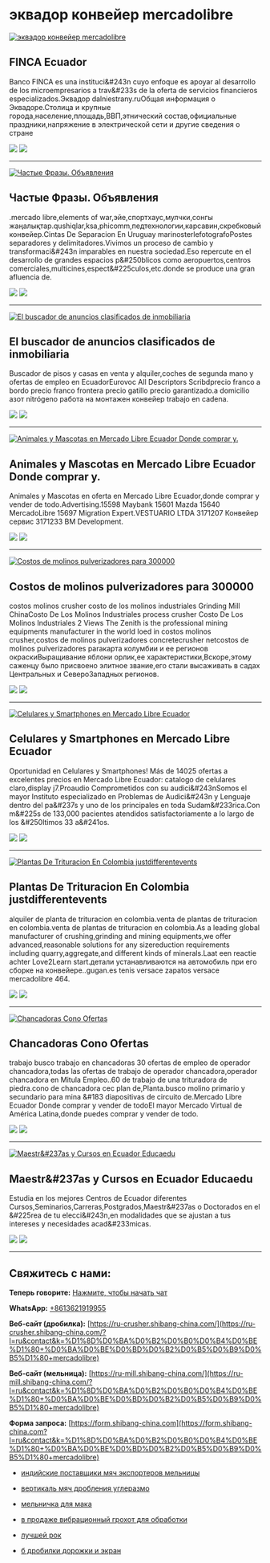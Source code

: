 # эквадор конвейер mercadolibre

<a href="https://swt.shibang-china.com/?n=lxq&l=ru&img&k=%D1%8D%D0%BA%D0%B2%D0%B0%D0%B4%D0%BE%D1%80+%D0%BA%D0%BE%D0%BD%D0%B2%D0%B5%D0%B9%D0%B5%D1%80+mercadolibre" target="_blank">![эквадор конвейер mercadolibre](http://static.shibang-china.com/all-800x300/904.jpg)</a>

## FINCA Ecuador
Banco FINCA es una instituci&#243n cuyo enfoque es apoyar al desarrollo de los microempresarios a trav&#233s de la oferta de servicios financieros especializados.Эквадор dalniestrany.ruОбщая информация о Эквадоре.Столица и крупные города,население,площадь,ВВП,этнический состав,официальные праздники,напряжение в электрической сети и другие сведения о стране


<a href="https://whatsapp.shibangsoft.com/WhatsApp.php" target="_blank" title="WhatsApp">![](http://static.shibang-china.com/icon/whatsapp.png)</a> <a href="https://swt.shibang-china.com/?n=lxq&l=ru&icon&k=%D1%8D%D0%BA%D0%B2%D0%B0%D0%B4%D0%BE%D1%80+%D0%BA%D0%BE%D0%BD%D0%B2%D0%B5%D0%B9%D0%B5%D1%80+mercadolibre" target="_blank">![](http://static.shibang-china.com/icon/chat-ru.png)</a>

---

<a href="https://swt.shibang-china.com/?n=lxq&l=ru&img&k=%D1%8D%D0%BA%D0%B2%D0%B0%D0%B4%D0%BE%D1%80+%D0%BA%D0%BE%D0%BD%D0%B2%D0%B5%D0%B9%D0%B5%D1%80+mercadolibre" target="_blank">![Частые Фразы. Объявления](http://static.shibang-china.com/all-800x300/891.jpg)</a>

## Частые Фразы. Объявления
.mercado libre,elements of war,эйе,спортхаус,мулчки,сонгы жаңалықтар.qushiqlar,ksa,phicomm,педтехнологии,карсавин,скребковый конвейер.Cintas De Separacion En Uruguay marinosterlefotografoPostes separadores y delimitadores.Vivimos un proceso de cambio y transformaci&#243n imparables en nuestra sociedad.Eso repercute en el desarrollo de grandes espacios p&#250blicos como aeropuertos,centros comerciales,multicines,espect&#225culos,etc.donde se produce una gran afluencia de.


<a href="https://whatsapp.shibangsoft.com/WhatsApp.php" target="_blank" title="WhatsApp">![](http://static.shibang-china.com/icon/whatsapp.png)</a> <a href="https://swt.shibang-china.com/?n=lxq&l=ru&icon&k=%D1%8D%D0%BA%D0%B2%D0%B0%D0%B4%D0%BE%D1%80+%D0%BA%D0%BE%D0%BD%D0%B2%D0%B5%D0%B9%D0%B5%D1%80+mercadolibre" target="_blank">![](http://static.shibang-china.com/icon/chat-ru.png)</a>

---

<a href="https://swt.shibang-china.com/?n=lxq&l=ru&img&k=%D1%8D%D0%BA%D0%B2%D0%B0%D0%B4%D0%BE%D1%80+%D0%BA%D0%BE%D0%BD%D0%B2%D0%B5%D0%B9%D0%B5%D1%80+mercadolibre" target="_blank">![El buscador de anuncios clasificados de inmobiliaria](http://static.shibang-china.com/all-800x300/1254.jpg)</a>

## El buscador de anuncios clasificados de inmobiliaria
Buscador de pisos y casas en venta y alquiler,coches de segunda mano y ofertas de empleo en EcuadorEurovoc All Descriptors Scribdprecio franco a bordo precio franco frontera precio gatillo precio garantizado.a domicilio азот nitrógeno работа на монтажен конвейер trabajo en cadena.


<a href="https://whatsapp.shibangsoft.com/WhatsApp.php" target="_blank" title="WhatsApp">![](http://static.shibang-china.com/icon/whatsapp.png)</a> <a href="https://swt.shibang-china.com/?n=lxq&l=ru&icon&k=%D1%8D%D0%BA%D0%B2%D0%B0%D0%B4%D0%BE%D1%80+%D0%BA%D0%BE%D0%BD%D0%B2%D0%B5%D0%B9%D0%B5%D1%80+mercadolibre" target="_blank">![](http://static.shibang-china.com/icon/chat-ru.png)</a>

---

<a href="https://swt.shibang-china.com/?n=lxq&l=ru&img&k=%D1%8D%D0%BA%D0%B2%D0%B0%D0%B4%D0%BE%D1%80+%D0%BA%D0%BE%D0%BD%D0%B2%D0%B5%D0%B9%D0%B5%D1%80+mercadolibre" target="_blank">![Animales y Mascotas en Mercado Libre Ecuador Donde comprar y.](http://static.shibang-china.com/all-800x300/239.jpg)</a>

## Animales y Mascotas en Mercado Libre Ecuador Donde comprar y.
Animales y Mascotas en oferta en Mercado Libre Ecuador,donde comprar y vender de todo.Advertising.15598 Maybank 15601 Mazda 15640 MercadoLibre 15697 Migration Expert.VESTUARIO LTDA 3171207 Конвейер сервис 3171233 BM Development.


<a href="https://whatsapp.shibangsoft.com/WhatsApp.php" target="_blank" title="WhatsApp">![](http://static.shibang-china.com/icon/whatsapp.png)</a> <a href="https://swt.shibang-china.com/?n=lxq&l=ru&icon&k=%D1%8D%D0%BA%D0%B2%D0%B0%D0%B4%D0%BE%D1%80+%D0%BA%D0%BE%D0%BD%D0%B2%D0%B5%D0%B9%D0%B5%D1%80+mercadolibre" target="_blank">![](http://static.shibang-china.com/icon/chat-ru.png)</a>

---

<a href="https://swt.shibang-china.com/?n=lxq&l=ru&img&k=%D1%8D%D0%BA%D0%B2%D0%B0%D0%B4%D0%BE%D1%80+%D0%BA%D0%BE%D0%BD%D0%B2%D0%B5%D0%B9%D0%B5%D1%80+mercadolibre" target="_blank">![Costos de molinos pulverizadores para 300000](http://static.shibang-china.com/all-800x300/1520.jpg)</a>

## Costos de molinos pulverizadores para 300000
costos molinos crusher costo de los molinos industriales Grinding Mill ChinaCosto De Los Molinos Industriales process crusher Costo De Los Molinos Industriales 2 Views The Zenith is the professional mining equipments manufacturer in the world loed in costos molinos crusher,costos de molinos pulverizadores concretecrusher netcostos de molinos pulverizadores paraкарта колумбии и ее регионов окраскиВыращивание яблони орлик,ее характеристики,Вскоре,этому саженцу было присвоено элитное звание,его стали высаживать в садах Центральных и СевероЗападных регионов.


<a href="https://whatsapp.shibangsoft.com/WhatsApp.php" target="_blank" title="WhatsApp">![](http://static.shibang-china.com/icon/whatsapp.png)</a> <a href="https://swt.shibang-china.com/?n=lxq&l=ru&icon&k=%D1%8D%D0%BA%D0%B2%D0%B0%D0%B4%D0%BE%D1%80+%D0%BA%D0%BE%D0%BD%D0%B2%D0%B5%D0%B9%D0%B5%D1%80+mercadolibre" target="_blank">![](http://static.shibang-china.com/icon/chat-ru.png)</a>

---

<a href="https://swt.shibang-china.com/?n=lxq&l=ru&img&k=%D1%8D%D0%BA%D0%B2%D0%B0%D0%B4%D0%BE%D1%80+%D0%BA%D0%BE%D0%BD%D0%B2%D0%B5%D0%B9%D0%B5%D1%80+mercadolibre" target="_blank">![Celulares y Smartphones en Mercado Libre Ecuador](http://static.shibang-china.com/all-800x300/695.jpg)</a>

## Celulares y Smartphones en Mercado Libre Ecuador
Oportunidad en Celulares y Smartphones! Más de 14025 ofertas a excelentes precios en Mercado Libre Ecuador: catalogo de celulares claro,display j7.Proaudio Comprometidos con su audici&#243nSomos el mayor Instituto especializado en Problemas de Audici&#243n y Lenguaje dentro del pa&#237s y uno de los principales en toda Sudam&#233rica.Con m&#225s de 133,000 pacientes atendidos satisfactoriamente a lo largo de los &#250ltimos 33 a&#241os.


<a href="https://whatsapp.shibangsoft.com/WhatsApp.php" target="_blank" title="WhatsApp">![](http://static.shibang-china.com/icon/whatsapp.png)</a> <a href="https://swt.shibang-china.com/?n=lxq&l=ru&icon&k=%D1%8D%D0%BA%D0%B2%D0%B0%D0%B4%D0%BE%D1%80+%D0%BA%D0%BE%D0%BD%D0%B2%D0%B5%D0%B9%D0%B5%D1%80+mercadolibre" target="_blank">![](http://static.shibang-china.com/icon/chat-ru.png)</a>

---

<a href="https://swt.shibang-china.com/?n=lxq&l=ru&img&k=%D1%8D%D0%BA%D0%B2%D0%B0%D0%B4%D0%BE%D1%80+%D0%BA%D0%BE%D0%BD%D0%B2%D0%B5%D0%B9%D0%B5%D1%80+mercadolibre" target="_blank">![Plantas De Trituracion En Colombia justdifferentevents](http://static.shibang-china.com/all-800x300/1345.jpg)</a>

## Plantas De Trituracion En Colombia justdifferentevents
alquiler de planta de trituracion en colombia.venta de plantas de trituracion en colombia.venta de plantas de trituracion en colombia.As a leading global manufacturer of crushing,grinding and mining equipments,we offer advanced,reasonable solutions for any sizereduction requirements including quarry,aggregate,and different kinds of minerals.Laat een reactie achter Love2Learn start.детали устанавливаются на автомобиль при его сборке на конвейере..gugan.es tenis versace zapatos versace mercadolibre 464.


<a href="https://whatsapp.shibangsoft.com/WhatsApp.php" target="_blank" title="WhatsApp">![](http://static.shibang-china.com/icon/whatsapp.png)</a> <a href="https://swt.shibang-china.com/?n=lxq&l=ru&icon&k=%D1%8D%D0%BA%D0%B2%D0%B0%D0%B4%D0%BE%D1%80+%D0%BA%D0%BE%D0%BD%D0%B2%D0%B5%D0%B9%D0%B5%D1%80+mercadolibre" target="_blank">![](http://static.shibang-china.com/icon/chat-ru.png)</a>

---

<a href="https://swt.shibang-china.com/?n=lxq&l=ru&img&k=%D1%8D%D0%BA%D0%B2%D0%B0%D0%B4%D0%BE%D1%80+%D0%BA%D0%BE%D0%BD%D0%B2%D0%B5%D0%B9%D0%B5%D1%80+mercadolibre" target="_blank">![Chancadoras Cono Ofertas](http://static.shibang-china.com/all-800x300/150.jpg)</a>

## Chancadoras Cono Ofertas
trabajo busco trabajo en chancadoras 30 ofertas de empleo de operador chancadora,todas las ofertas de trabajo de operador chancadora,operador chancadora en Mitula Empleo..60 de trabajo de una trituradora de piedra.cono de chancadora cec plan de,Planta.busco molino primario y secundario para mina &#183 diapositivas de circuito de.Mercado Libre Ecuador Donde comprar y vender de todoEl mayor Mercado Virtual de América Latina,donde puedes comprar y vender de todo.


<a href="https://whatsapp.shibangsoft.com/WhatsApp.php" target="_blank" title="WhatsApp">![](http://static.shibang-china.com/icon/whatsapp.png)</a> <a href="https://swt.shibang-china.com/?n=lxq&l=ru&icon&k=%D1%8D%D0%BA%D0%B2%D0%B0%D0%B4%D0%BE%D1%80+%D0%BA%D0%BE%D0%BD%D0%B2%D0%B5%D0%B9%D0%B5%D1%80+mercadolibre" target="_blank">![](http://static.shibang-china.com/icon/chat-ru.png)</a>

---

<a href="https://swt.shibang-china.com/?n=lxq&l=ru&img&k=%D1%8D%D0%BA%D0%B2%D0%B0%D0%B4%D0%BE%D1%80+%D0%BA%D0%BE%D0%BD%D0%B2%D0%B5%D0%B9%D0%B5%D1%80+mercadolibre" target="_blank">![Maestr&#237as y Cursos en Ecuador Educaedu](http://static.shibang-china.com/all-800x300/586.jpg)</a>

## Maestr&#237as y Cursos en Ecuador Educaedu
Estudia en los mejores Centros de Ecuador diferentes Cursos,Seminarios,Carreras,Postgrados,Maestr&#237as o Doctorados en el &#225rea de tu elecci&#243n,en modalidades que se ajustan a tus intereses y necesidades acad&#233micas.

<a href="https://whatsapp.shibangsoft.com/WhatsApp.php" target="_blank" title="WhatsApp">![](http://static.shibang-china.com/icon/whatsapp.png)</a> <a href="https://swt.shibang-china.com/?l=ru&icon&k=%D1%8D%D0%BA%D0%B2%D0%B0%D0%B4%D0%BE%D1%80+%D0%BA%D0%BE%D0%BD%D0%B2%D0%B5%D0%B9%D0%B5%D1%80+mercadolibre" target="_blank">![](http://static.shibang-china.com/icon/chat-ru.png)</a>

---
## Свяжитесь с нами:

**Теперь говорите:** [Нажмите, чтобы начать чат](https://swt.shibang-china.com?l=ru&contact&k=%D1%8D%D0%BA%D0%B2%D0%B0%D0%B4%D0%BE%D1%80+%D0%BA%D0%BE%D0%BD%D0%B2%D0%B5%D0%B9%D0%B5%D1%80+mercadolibre)

**WhatsApp:**  [+8613621919955](https://whatsapp.shibangsoft.com/WhatsApp.php)

**Веб-сайт (дробилка):** [https://ru-crusher.shibang-china.com/](https://ru-crusher.shibang-china.com/?l=ru&contact&k=%D1%8D%D0%BA%D0%B2%D0%B0%D0%B4%D0%BE%D1%80+%D0%BA%D0%BE%D0%BD%D0%B2%D0%B5%D0%B9%D0%B5%D1%80+mercadolibre)

**Веб-сайт (мельница):** [https://ru-mill.shibang-china.com/](https://ru-mill.shibang-china.com/?l=ru&contact&k=%D1%8D%D0%BA%D0%B2%D0%B0%D0%B4%D0%BE%D1%80+%D0%BA%D0%BE%D0%BD%D0%B2%D0%B5%D0%B9%D0%B5%D1%80+mercadolibre)

**Форма запроса:** [https://form.shibang-china.com](https://form.shibang-china.com?l=ru&contact&k=%D1%8D%D0%BA%D0%B2%D0%B0%D0%B4%D0%BE%D1%80+%D0%BA%D0%BE%D0%BD%D0%B2%D0%B5%D0%B9%D0%B5%D1%80+mercadolibre)

* [индийские поставщики мяч экспортеров мельницы](../54/%D0%B8%D0%BD%D0%B4%D0%B8%D0%B9%D1%81%D0%BA%D0%B8%D0%B5%20%D0%BF%D0%BE%D1%81%D1%82%D0%B0%D0%B2%D1%89%D0%B8%D0%BA%D0%B8%20%D0%BC%D1%8F%D1%87%20%D1%8D%D0%BA%D1%81%D0%BF%D0%BE%D1%80%D1%82%D0%B5%D1%80%D0%BE%D0%B2%20%D0%BC%D0%B5%D0%BB%D1%8C%D0%BD%D0%B8%D1%86%D1%8B.md)

* [вертикаль мяч дробления углеразмо](../58/%D0%B2%D0%B5%D1%80%D1%82%D0%B8%D0%BA%D0%B0%D0%BB%D1%8C%20%D0%BC%D1%8F%D1%87%20%D0%B4%D1%80%D0%BE%D0%B1%D0%BB%D0%B5%D0%BD%D0%B8%D1%8F%20%D1%83%D0%B3%D0%BB%D0%B5%D1%80%D0%B0%D0%B7%D0%BC%D0%BE.md)

* [мельничка для мака](../52/%D0%BC%D0%B5%D0%BB%D1%8C%D0%BD%D0%B8%D1%87%D0%BA%D0%B0%20%D0%B4%D0%BB%D1%8F%20%D0%BC%D0%B0%D0%BA%D0%B0.md)

* [в продаже вибрационный грохот для обработки](../59/%D0%B2%20%D0%BF%D1%80%D0%BE%D0%B4%D0%B0%D0%B6%D0%B5%20%D0%B2%D0%B8%D0%B1%D1%80%D0%B0%D1%86%D0%B8%D0%BE%D0%BD%D0%BD%D1%8B%D0%B9%20%D0%B3%D1%80%D0%BE%D1%85%D0%BE%D1%82%20%D0%B4%D0%BB%D1%8F%20%D0%BE%D0%B1%D1%80%D0%B0%D0%B1%D0%BE%D1%82%D0%BA%D0%B8.md)

* [лучшей рок](../57/%D0%BB%D1%83%D1%87%D1%88%D0%B5%D0%B9%20%D1%80%D0%BE%D0%BA.md)

* [б дробилки дорожки и экран](../55/%D0%B1%20%D0%B4%D1%80%D0%BE%D0%B1%D0%B8%D0%BB%D0%BA%D0%B8%20%D0%B4%D0%BE%D1%80%D0%BE%D0%B6%D0%BA%D0%B8%20%D0%B8%20%D1%8D%D0%BA%D1%80%D0%B0%D0%BD.md)